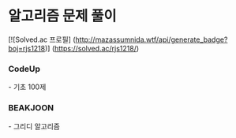 # 알고리즘 문제 풀이
[![Solved.ac 프로필]
(http://mazassumnida.wtf/api/generate_badge?boj=rjs1218)]
(https://solved.ac/rjs1218/)

<h3><b>CodeUp</b></h3>
- 기초 100제

<h3>BEAKJOON</b></h3>
- 그리디 알고리즘</br>
